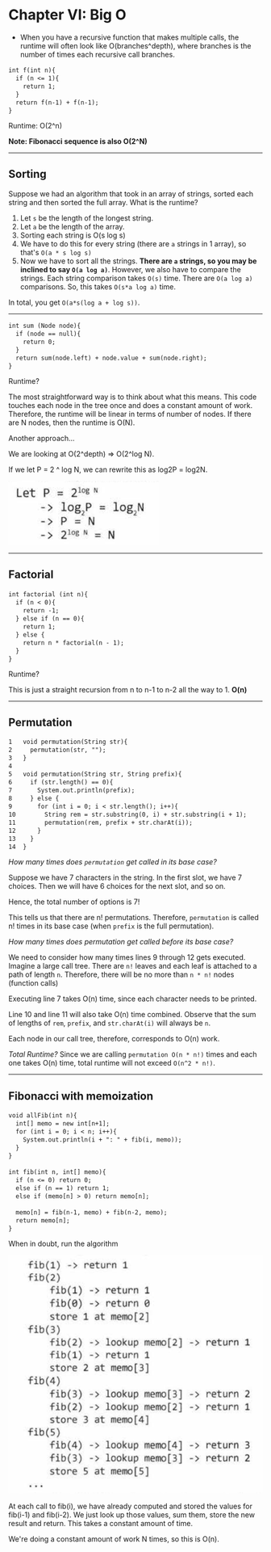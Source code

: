 # Chapter VI: Big O

- When you have a recursive function that makes multiple calls, the runtime will often look like O(branches^depth), where branches is the number of times each recursive call branches.

```
int f(int n){
  if (n <= 1){
    return 1;
  }
  return f(n-1) + f(n-1);
}
```

Runtime: O(2^n)

**Note: Fibonacci sequence is also O(2^N)**

---

## Sorting
Suppose we had an algorithm that took in an array of strings, sorted each string and then sorted the full array. What is the runtime?

1. Let `s` be the length of the longest string.
2. Let `a` be the length of the array.
3. Sorting each string is O(s log s)
4. We have to do this for every string (there are `a` strings in 1 array), so that's `O(a * s log s)`
5. Now we have to sort all the strings. **There are `a` strings, so you may be inclined to say `O(a log a)`**. However, we also have to compare the strings.
Each string comparison takes `O(s)` time. There are `O(a log a)` comparisons. So, this takes `O(s*a log a)` time.

In total, you get `O(a*s(log a + log s))`.

---
```
int sum (Node node){
  if (node == null){
    return 0;
  }
  return sum(node.left) + node.value + sum(node.right);
}
```
Runtime?

The most straightforward way is to think about what this means. This code touches each node in the tree once and does a constant amount of work. Therefore, the runtime will be linear in terms of number of nodes. If there are N nodes, then the runtime is O(N).

Another approach...

We are looking at O(2^depth) => O(2^log N).

If we let P = 2 ^ log N, we can rewrite this as log2P = log2N.

![](../resources/Example9.png)

---

## Factorial
```
int factorial (int n){
  if (n < 0){
    return -1;
  } else if (n == 0){
    return 1;
  } else {
    return n * factorial(n - 1);
  }
}
```
Runtime?

This is just a straight recursion from n to n-1 to n-2 all the way to 1. **O(n)**

---
## Permutation

```
1   void permutation(String str){
2     permutation(str, "");
3   }
4
5   void permutation(String str, String prefix){
6     if (str.length() == 0){
7       System.out.println(prefix);
8     } else {
9       for (int i = 0; i < str.length(); i++){
10        String rem = str.substring(0, i) + str.substring(i + 1);
11        permutation(rem, prefix + str.charAt(i));
12      }
13    }
14  }
```
*How many times does `permutation` get called in its base case?*

Suppose we have 7 characters in the string. In the first slot, we have 7 choices. Then we will have 6 choices for the next slot, and so on.

Hence, the total number of options is 7!

This tells us that there are n! permutations. Therefore, `permutation` is called n! times in its base case (when `prefix` is the full permutation).

*How many times does permutation get called before its base case?*

We need to consider how many times lines 9 through 12 gets executed. Imagine a large call tree. There are `n!` leaves and each leaf is attached to a path of length `n`. Therefore, there will be no more than `n * n!` nodes (function calls)

Executing line 7 takes O(n) time, since each character needs to be printed.

Line 10 and line 11 will also take O(n) time combined. Observe that the sum of lengths of `rem`, `prefix`, and `str.charAt(i)` will always be `n`.

Each node in our call tree, therefore, corresponds to O(n) work.

*Total Runtime?*
Since we are calling `permutation O(n * n!)` times and each one takes O(n) time, total runtime will not exceed `O(n^2 * n!)`.

---

## Fibonacci with memoization

```
void allFib(int n){
  int[] memo = new int[n+1];
  for (int i = 0; i < n; i++){
    System.out.println(i + ": " + fib(i, memo));
  }
}

int fib(int n, int[] memo){
  if (n <= 0) return 0;
  else if (n == 1) return 1;
  else if (memo[n] > 0) return memo[n];

  memo[n] = fib(n-1, memo) + fib(n-2, memo);
  return memo[n];
}
```
When in doubt, run the algorithm

![](../resources/fibonaccimemo.png)

At each call to fib(i), we have already computed and stored the values for fib(i-1) and fib(i-2). We just look up those values, sum them, store the new result and return. This takes a constant amount of time.

We're doing a constant amount of work N times, so this is O(n).
